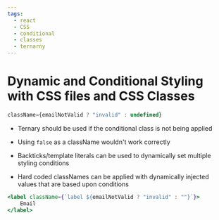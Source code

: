 ```yaml
---
tags:
  - react
  - CSS
  - conditional
  - classes
  - ternarny
---
```

# Dynamic and Conditional Styling with CSS files and CSS Classes

```jsx
className={emailNotValid ? "invalid" : undefined}
```

* Ternary should be used if the conditional class is not being applied
* Using `false` as a className wouldn't work correctly

* Backticks/template literals can be used to dynamically set multiple styling conditions
* Hard coded classNames can be applied with dynamically injected values that are based upon conditions

```jsx
<label className={`label ${emailNotValid ? "invalid" : ""}`}>
	Email
</label>
```

